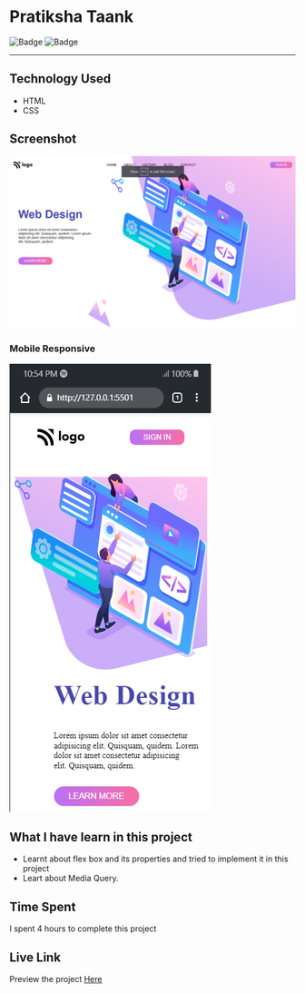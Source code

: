 # Pratiksha Taank
![Badge](https://img.shields.io/badge/Mobile%20Responsive-Yes-brightgreen)
![Badge](https://img.shields.io/badge/Live-Yes-brightgreen)
***
## Technology Used
- HTML
- CSS
## Screenshot
![Project 8](./images/p8.png)

### Mobile Responsive
![Responsive](./images/P8-Mobile.png)
## What I have learn in this project
- Learnt about flex box and its properties and tried to implement it in this project
- Leart about Media Query.
## Time Spent
I spent 4 hours to complete this project
## Live Link
Preview the project [Here](https://web-design-landing-page-a8.netlify.app/)

